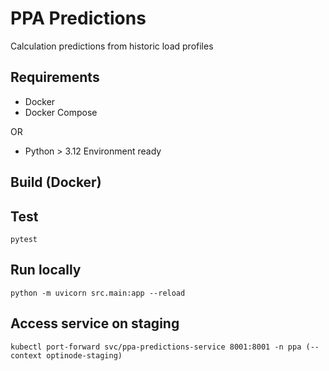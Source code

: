 # PPA Predictions

Calculation predictions from historic load profiles

## Requirements

- Docker
- Docker Compose

OR

- Python > 3.12 Environment ready

## Build (Docker)


## Test

```pytest```

## Run locally

```python -m uvicorn src.main:app --reload```

## Access service on staging

```kubectl port-forward svc/ppa-predictions-service 8001:8001 -n ppa (--context optinode-staging)```

